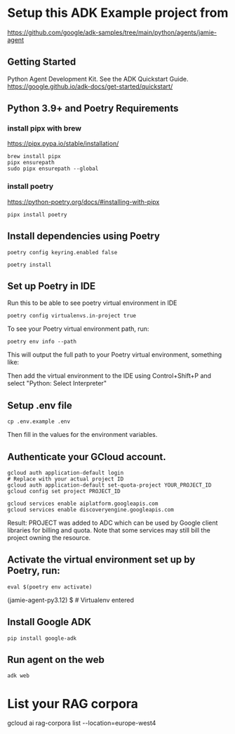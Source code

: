 # Setup this ADK Example project from

https://github.com/google/adk-samples/tree/main/python/agents/jamie-agent

## Getting Started

Python Agent Development Kit. See the ADK Quickstart Guide.
https://google.github.io/adk-docs/get-started/quickstart/

## Python 3.9+ and Poetry Requirements

### install pipx with brew

https://pipx.pypa.io/stable/installation/

```
brew install pipx
pipx ensurepath
sudo pipx ensurepath --global
```

### install poetry

https://python-poetry.org/docs/#installing-with-pipx

```
pipx install poetry
```

## Install dependencies using Poetry

```
poetry config keyring.enabled false
```

```
poetry install
```

## Set up Poetry in IDE

Run this to be able to see poetry virtual environment in IDE

```
poetry config virtualenvs.in-project true
```
To see your Poetry virtual environment path, run:
```
poetry env info --path
```
This will output the full path to your Poetry virtual environment, something like:


Then add the virtual environment to the IDE using Control+Shift+P and select "Python: Select Interpreter"

## Setup .env file

```
cp .env.example .env
```

Then fill in the values for the environment variables.

## Authenticate your GCloud account.

```
gcloud auth application-default login
# Replace with your actual project ID
gcloud auth application-default set-quota-project YOUR_PROJECT_ID
gcloud config set project PROJECT_ID

gcloud services enable aiplatform.googleapis.com
gcloud services enable discoveryengine.googleapis.com
```
Result: PROJECT was added to ADC which can be used by Google client libraries for billing and quota. Note that some services may still bill the project owning the resource.

## Activate the virtual environment set up by Poetry, run:

```
eval $(poetry env activate)
```

(jamie-agent-py3.12) $ # Virtualenv entered

## Install Google ADK

```
pip install google-adk
```

## Run agent on the web

```
adk web
```


# List your RAG corpora
gcloud ai rag-corpora list --location=europe-west4